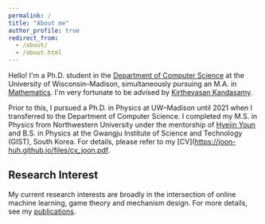 ```yaml
---
permalink: /
title: "About me"
author_profile: true
redirect_from: 
  - /about/
  - /about.html
---
```


Hello! I'm a Ph.D. student in the [Department of Computer Science](https://www.cs.wisc.edu/) at the University of Wisconsin–Madison, simultaneously pursuing an M.A. in [Mathematics](https://math.wisc.edu/). I'm very fortunate to be advised by [Kirthevasan Kandasamy](https://pages.cs.wisc.edu/~kandasamy/).

Prior to this, I pursued a Ph.D. in Physics at UW–Madison until 2021 when I transferred to the Department of Computer Science. I completed my M.S. in Physics from Northwestern University under the mentorship of [Hyejin Youn](http://hyoun.me/) and B.S. in Physics at the Gwangju Institute of Science and Technology (GIST), South Korea. For details, please refer to my [CV](https://joon-huh.github.io/files/cv_joon.pdf.

Research Interest
---
My current research interests are broadly in the intersection of online machine learning, game theory and mechanism design. For more details, see my [publications](https://joon-huh.github.io/publications/).